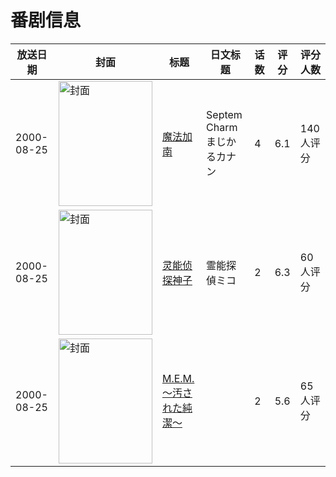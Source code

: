 # 番剧信息

|放送日期|封面|标题|日文标题|话数|评分|评分人数|
|---|---|---|---|---|---|---|
|2000-08-25|<img src="/img/no_icon_subject.png" alt="封面" style="width:150px;height:200px;object-fit:cover;">|[魔法加南](https://bangumi.tv/subject/29868)|Septem Charm まじかるカナン|4|6.1|140人评分|
|2000-08-25|<img src="/img/no_icon_subject.png" alt="封面" style="width:150px;height:200px;object-fit:cover;">|[灵能侦探神子](https://bangumi.tv/subject/66265)|霊能探偵ミコ|2|6.3|60人评分|
|2000-08-25|<img src="/img/no_icon_subject.png" alt="封面" style="width:150px;height:200px;object-fit:cover;">|[M.E.M. ～汚された純潔～](https://bangumi.tv/subject/74459)||2|5.6|65人评分|
